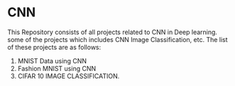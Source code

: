 # CNN
This Repository consists of all projects related to CNN in Deep learning.  some of the projects which includes CNN Image Classification, etc.
 The list of these projects are as follows:
 1. MNIST Data using CNN
 2. Fashion MNIST using CNN
 3. CIFAR 10 IMAGE CLASSIFICATION.



